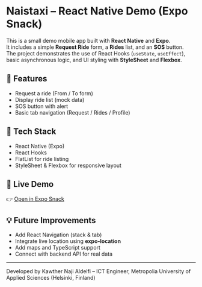 # Naistaxi – React Native Demo (Expo Snack)

This is a small demo mobile app built with **React Native** and **Expo**.  
It includes a simple **Request Ride** form, a **Rides** list, and an **SOS** button.  
The project demonstrates the use of React Hooks (`useState`, `useEffect`), basic asynchronous logic, and UI styling with **StyleSheet** and **Flexbox**.

## 🎯 Features
- Request a ride (From / To form)
- Display ride list (mock data)
- SOS button with alert
- Basic tab navigation (Request / Rides / Profile)

## 🧩 Tech Stack
- React Native (Expo)
- React Hooks
- FlatList for ride listing
- StyleSheet & Flexbox for responsive layout

## 🚀 Live Demo
👉 [Open in Expo Snack](https://snack.expo.dev/@kawtheraldelfi/naistaxi-demo)

## 💡 Future Improvements
- Add React Navigation (stack & tab)
- Integrate live location using **expo-location**
- Add maps and TypeScript support
- Connect with backend API for real data

---

Developed by Kawther Naji Aldelfi – ICT Engineer, Metropolia University of Applied Sciences (Helsinki, Finland)  
